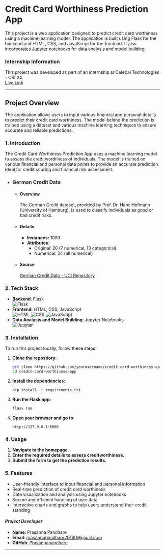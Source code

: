 # **Credit Card Worthiness Prediction App**
This project is a web application designed to predict credit card worthiness using a machine learning model. The application is built using Flask for the backend and HTML, CSS, and JavaScript for the frontend. It also incorporates Jupyter notebooks for data analysis and model building.
### **Internship Information**
This project was developed as part of an internship at Celebal Technologies - CSI'24.  
[Live Link](https://credit-worthiness-app.onrender.com/)

---

## **Project Overview**

The application allows users to input various financial and personal details to predict their credit card worthiness. The model behind the prediction is trained using a dataset and various machine learning techniques to ensure accurate and reliable predictions.

### 1. Introduction
The Credit Card Worthiness Prediction App uses a machine learning model to assess the creditworthiness of individuals. The model is trained on various financial and personal data points to provide an accurate prediction. Ideal for credit scoring and financial risk assessment.
- ### German Credit Data
  - #### Overview
    The German Credit dataset, provided by Prof. Dr. Hans Hofmann (University of Hamburg), is used to classify individuals as good or bad credit risks.
  - #### Details
    - **Instances:** 1000
    - **Attributes:**
        - Original: 20 (7 numerical, 13 categorical)
        - Numerical: 24 (all numerical)
  - #### Source
    [German Credit Data - UCI Repository](https://archive.ics.uci.edu/dataset/144/statlog+german+credit+data)


### 2. Tech Stack
  - **Backend**: Flask  
    ![Flask](https://img.shields.io/badge/Flask-000000?style=for-the-badge&logo=flask&logoColor=white)
  - **Frontend**: HTML, CSS, JavaScript  
    ![HTML](https://img.shields.io/badge/HTML5-E34F26?style=for-the-badge&logo=html5&logoColor=white) ![CSS](https://img.shields.io/badge/CSS3-1572B6?style=for-the-badge&logo=css3&logoColor=white)
    ![JavaScript](https://img.shields.io/badge/JavaScript-F7DF1E?style=for-the-badge&logo=javascript&logoColor=black)
  - **Data Analysis and Model Building**: Jupyter Notebooks  
    ![Jupyter](https://img.shields.io/badge/Jupyter-F37626?style=for-the-badge&logo=jupyter&logoColor=white)

### 3. Installation
  To run this project locally, follow these steps:

  1. **Clone the repository:**
      ```sh
      git clone https://github.com/yourusername/credit-card-worthiness-app.git
      cd credit-card-worthiness-app
      ```
  2. **Install the dependencies:**
      ```sh
      pip install -r requirements.txt
      ```
  3. **Run the Flask app:**
      ```sh
      flask run
      ```
  4. **Open your browser and go to:**
      ```
      http://127.0.0.1:5000
      ```

### 4. Usage
  1. **Navigate to the homepage.**
  2. **Enter the required details to assess creditworthiness.**
  3. **Submit the form to get the prediction results.**

### 5. Features
  - User-friendly interface to input financial and personal information
  - Real-time prediction of credit card worthiness
  - Data visualization and analysis using Jupyter notebooks
  - Secure and efficient handling of user data
  - Interactive charts and graphs to help users understand their credit standing

#### *Project Developer*
- **Name**: Prasanna Pandhare  
- **Email**: prasannapandhare20160@gmail.com  
- **GitHub**: [Prasannapandhare](https://github.com/Prasannapandhare)
---
